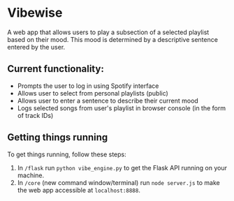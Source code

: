 # Vibewise
A web app that allows users to play a subsection of a selected playlist based on their mood. This mood is determined by a descriptive sentence entered by the user.

## Current functionality:
* Prompts the user to log in using Spotify interface
* Allows user to select from personal playlists (public)
* Allows user to enter a sentence to describe their current mood
* Logs selected songs from user's playlist in browser console (in the form of track IDs)

## Getting things running
To get things running, follow these steps:
1) In `/flask` run `python vibe_engine.py` to get the Flask API running on your machine.
2) In `/core` (new command window/terminal) run `node server.js` to make the web app accessible at `localhost:8888`.
